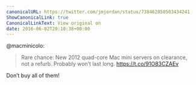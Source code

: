 ```yaml
---
canonicalURL: https://twitter.com/jmjordan/status/738462850503434241
ShowCanonicalLink: true
CanonicalLinkText: View original on
date: 2016-06-02T20:10:38+00:00
---
```

@macminicolo:

> Rare chance: New 2012 quad-core Mac mini servers on clearance, not a refurb. Probably won’t last long. https://t.co/91O83CZAEv

Don’t buy all of them!